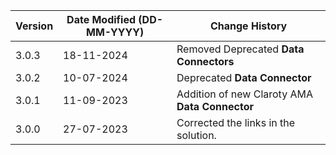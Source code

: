 | **Version** | **Date Modified (DD-MM-YYYY)** | **Change History**                             |
|-------------|--------------------------------|------------------------------------------------|
| 3.0.3       | 18-11-2024                     | Removed Deprecated **Data Connectors**         |  
| 3.0.2 	  | 10-07-2024 					   | Deprecated **Data Connector** 					|
| 3.0.1       | 11-09-2023                     | Addition of new Claroty AMA **Data Connector** |
| 3.0.0       | 27-07-2023                     | Corrected the links in the solution.           | 
